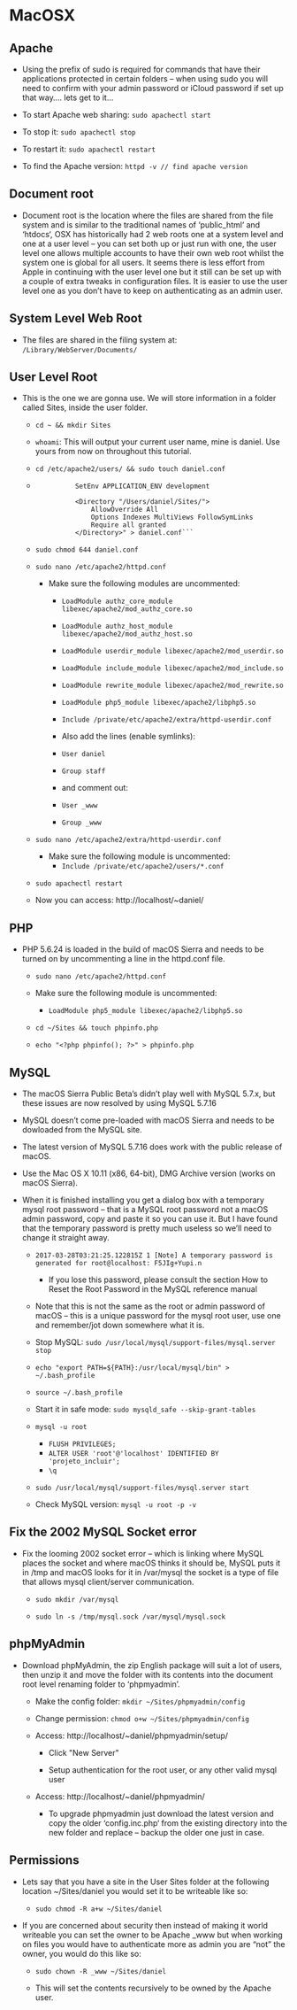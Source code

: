 # MacOSX

## Apache

- Using the prefix of sudo is required for commands that have their applications protected in certain folders – when using sudo you will need to confirm with your admin password or iCloud password if set up that way…. lets get to it...

- To start Apache web sharing: ```sudo apachectl start```
- To stop it: ```sudo apachectl stop```
- To restart it: ```sudo apachectl restart```
- To find the Apache version: ```httpd -v // find apache version```

## Document root

- Document root is the location where the files are shared from the file system and is similar to the traditional names of ‘public_html‘ and ‘htdocs‘, OSX has historically had 2 web roots one at a system level and one at a user level – you can set both up or just run with one, the user level one allows multiple accounts to have their own web root whilst the system one is global for all users. It seems there is less effort from Apple in continuing with the user level one but it still can be set up with a couple of extra tweaks in configuration files. It is easier to use the user level one as you don’t have to keep on authenticating as an admin user.

## System Level Web Root

- The files are shared in the filing system at: ```/Library/WebServer/Documents/```

## User Level Root

- This is the one we are gonna use. We will store information in a folder called Sites, inside the user folder.

	- ```cd ~ && mkdir Sites```

	- ```whoami```: This will output your current user name, mine is daniel. Use yours from now on throughout this tutorial.

	- ```cd /etc/apache2/users/ && sudo touch daniel.conf```

	- ```echo " # This should be omitted in the production environment
				SetEnv APPLICATION_ENV development

				<Directory "/Users/daniel/Sites/">
     				AllowOverride All
     				Options Indexes MultiViews FollowSymLinks
     				Require all granted
				</Directory>" > daniel.conf```

	- ```sudo chmod 644 daniel.conf```

	- ```sudo nano /etc/apache2/httpd.conf```
		- Make sure the following modules are uncommented:

			- ```LoadModule authz_core_module libexec/apache2/mod_authz_core.so```

			- ```LoadModule authz_host_module libexec/apache2/mod_authz_host.so```

			- ```LoadModule userdir_module libexec/apache2/mod_userdir.so```

			- ```LoadModule include_module libexec/apache2/mod_include.so```

			- ```LoadModule rewrite_module libexec/apache2/mod_rewrite.so```

			- ```LoadModule php5_module libexec/apache2/libphp5.so```

			- ```Include /private/etc/apache2/extra/httpd-userdir.conf```

			- Also add the lines (enable symlinks):
			 - ```User daniel```
			 - ```Group staff```
			 - and comment out:
			 - ```User _www```
			 - ```Group _www```

	- ```sudo nano /etc/apache2/extra/httpd-userdir.conf```
		- Make sure the following module is uncommented:
			- ```Include /private/etc/apache2/users/*.conf```

	- ```sudo apachectl restart```

	- Now you can access: http://localhost/~daniel/

## PHP

- PHP 5.6.24 is loaded in the build of macOS Sierra and needs to be turned on by uncommenting a line in the httpd.conf file.

	- ```sudo nano /etc/apache2/httpd.conf```

	- Make sure the following module is uncommented:
		- ```LoadModule php5_module libexec/apache2/libphp5.so```

	- ```cd ~/Sites && touch phpinfo.php```

	- ```echo "<?php phpinfo(); ?>" > phpinfo.php```

## MySQL

- The macOS Sierra Public Beta’s didn’t play well with MySQL 5.7.x, but these issues are now resolved by using MySQL 5.7.16

- MySQL doesn’t come pre-loaded with macOS Sierra and needs to be dowloaded from the MySQL site.

- The latest version of MySQL 5.7.16 does work with the public release of macOS.

- Use the Mac OS X 10.11 (x86, 64-bit), DMG Archive version (works on macOS Sierra).

- When it is finished installing you get a dialog box with a temporary mysql root password – that is a MySQL root password not a macOS admin password, copy and paste it so you can use it. But I have found that the temporary password is pretty much useless so we’ll need to change it straight away.

	- ```2017-03-28T03:21:25.122815Z 1 [Note] A temporary password is generated for root@localhost: F5JIg+Yupi.n```
		- If you lose this password, please consult the section How to Reset the Root Password in the MySQL reference manual

	- Note that this is not the same as the root or admin password of macOS – this is a unique password for the mysql root user, use one and remember/jot down somewhere what it is.

	- Stop MySQL: ```sudo /usr/local/mysql/support-files/mysql.server stop```

	- ```echo "export PATH=${PATH}:/usr/local/mysql/bin" > ~/.bash_profile```

	- ```source ~/.bash_profile```

	- Start it in safe mode:  ```sudo mysqld_safe --skip-grant-tables```

	- ```mysql -u root```

		- ```FLUSH PRIVILEGES;```
		- ```ALTER USER 'root'@'localhost' IDENTIFIED BY 'projeto_incluir';```
		- ```\q```

	- ```sudo /usr/local/mysql/support-files/mysql.server start```

	- Check MySQL version: ```mysql -u root -p -v```


## Fix the 2002 MySQL Socket error

- Fix the looming 2002 socket error – which is linking where MySQL places the socket and where macOS thinks it should be, MySQL puts it in /tmp and macOS looks for it in /var/mysql the socket is a type of file that allows mysql client/server communication.

	- ```sudo mkdir /var/mysql```

	- ```sudo ln -s /tmp/mysql.sock /var/mysql/mysql.sock```

## phpMyAdmin

- Download phpMyAdmin, the zip English package will suit a lot of users, then unzip it and move the folder with its contents into the document root level renaming folder to ‘phpmyadmin’.

	- Make the config folder: ```mkdir ~/Sites/phpmyadmin/config```

	- Change permission: ```chmod o+w ~/Sites/phpmyadmin/config```

	- Access: http://localhost/~daniel/phpmyadmin/setup/

		- Click "New Server"

		- Setup authentication for the root user, or any other valid mysql user

	- Access: http://localhost/~daniel/phpmyadmin/

		- To upgrade phpmyadmin just download the latest version and copy the older ‘config.inc.php‘ from the existing directory into the new folder and replace – backup the older one just in case.

## Permissions

- Lets say that you have a site in the User Sites folder at the following location ~/Sites/daniel you would set it to be writeable like so:

	- ```sudo chmod -R a+w ~/Sites/daniel```


- If you are concerned about security then instead of making it world writeable you can set the owner to be Apache _www but when working on files you would have to authenticate more as admin you are “not” the owner, you would do this like so:

	- ```sudo chown -R _www ~/Sites/daniel```

	- This will set the contents recursively to be owned by the Apache user.
